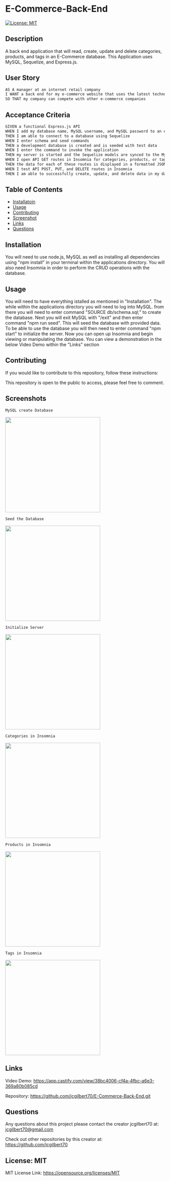 
  # E-Commerce-Back-End
  

  [![License: MIT](https://img.shields.io/badge/License-MIT-yellow.svg)](https://opensource.org/licenses/MIT)
  
 
  ## Description
  
  A back end application that will read, create, update and delete categories, products, and tags in an E-Commerce database. This Application uses MySQL, Sequelize, and Express.js. 

  ## User Story

```md
AS A manager at an internet retail company
I WANT a back end for my e-commerce website that uses the latest technologies
SO THAT my company can compete with other e-commerce companies
```

  ## Acceptance Criteria

```md
GIVEN a functional Express.js API
WHEN I add my database name, MySQL username, and MySQL password to an environment variable file
THEN I am able to connect to a database using Sequelize
WHEN I enter schema and seed commands
THEN a development database is created and is seeded with test data
WHEN I enter the command to invoke the application
THEN my server is started and the Sequelize models are synced to the MySQL database
WHEN I open API GET routes in Insomnia for categories, products, or tags
THEN the data for each of these routes is displayed in a formatted JSON
WHEN I test API POST, PUT, and DELETE routes in Insomnia
THEN I am able to successfully create, update, and delete data in my database
```
 
  ## Table of Contents
  - [Installatoin](#installation)
  - [Usage](#usage)
  - [Contributing](#contributing)
  - [Screenshot](#screenshot)
  - [Links](#links)
  - [Questions](#questions)
  
 
  ## Installation
  
  You will need to use node.js, MySQL as well as installing all dependencies using "npm install" in your terminal within the applications directory. You will also need Insomnia in order to perform the CRUD operations with the database. 
  
  ## Usage
  
  You will need to have everything istalled as mentioned in "Installation". The while within the applications directory you will need to log into MySQL. from there you will need to enter command "SOURCE db/schema.sql;" to create the database. Next you will exit MySQL with "/exit" and then enter command "npm run seed". This will seed the database with provided data. To be able to use the database you will then need to enter command "npm start" to initialize the server. Now you can open up Insomnia and begin viewing or manipulating the database. You can view a demonstration in the below Video Demo within the "Links" section
 
 
  ## Contributing
  

  If you would like to contribute to this repository, follow these instructions: 
  

  This repository is open to the public to access, please feel free to comment.
  
  ## Screenshots

```MySQL create Database```

 <img src="./assets/img/MySQL.PNG" width="300">

```Seed the Database```

 <img src="./assets/img/Seeds.PNG" width="300">

```Initialize Server```

 <img src="./assets/img/Server.PNG" width="300">

```Categories in Insomnia```

 <img src="./assets/img/Categories.PNG" width="300">

```Products in Insomnia```

 <img src="./assets/img/Products.PNG" width="300">

```Tags in Insomnia```

 <img src="./assets/img/Tags.PNG" width="300">

  ## Links

  Video Demo: 
  https://app.castify.com/view/38bc4006-cf4a-4fbc-a6e3-369a80b085cd


  Repository: 
  https://github.com/jcgilbert70/E-Commerce-Back-End.git


  ## Questions
  Any questions about this project please contact the creator jcgilbert70 at:
  jcgilbert70@gmail.com
  

  Check out other repositories by this creator at: https://github.com/jcgilbert70
  

  ## License: MIT
  
 
  MIT License Link: https://opensource.org/licenses/MIT

  
